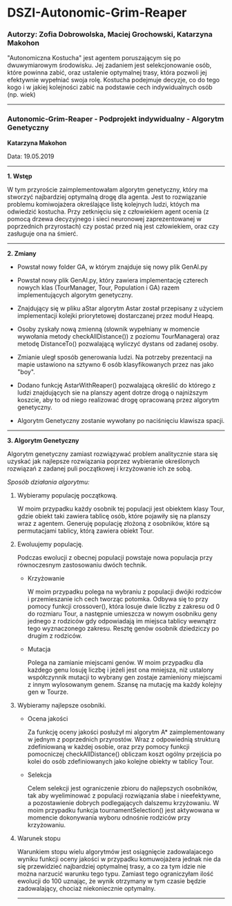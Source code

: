 ﻿# DSZI-Autonomic-Grim-Reaper

### Autorzy: Zofia Dobrowolska, Maciej Grochowski, Katarzyna Makohon

"Autonomiczna Kostucha" jest agentem poruszającym się po dwuwymiarowym środowisku. Jej zadaniem jest selekcjonowanie osób, które powinna zabić, oraz ustalenie optymalnej trasy, która pozwoli jej efektywnie wypełniać swoja rolę. Kostucha podejmuje decyzje, co do tego kogo i w jakiej kolejności zabić na podstawie cech indywidualnych osób (np. wiek)

___

### Autonomic-Grim-Reaper - Podprojekt indywidualny - Algorytm Genetyczny

**Katarzyna Makohon**

Data: 19.05.2019

---

**1. Wstęp**

W tym przyroście zaimplementowałam algorytm genetyczny, który ma stworzyć najbardziej optymalną drogę dla agenta. Jest to rozwiązanie problemu komiwojażera określające listę kolejnych ludzi, któych ma odwiedzić kostucha. Przy zetknięciu się z człowiekiem agent ocenia (z pomocą drzewa decyzyjnego i sieci neuronowej zaprezentowanej w poprzednich przyrostach) czy postać przed nią jest człowiekiem, oraz czy zasługuje ona na śmierć. 

---

**2. Zmiany**

- Powstał nowy folder GA, w którym znajduje się nowy plik GenAl.py

- Powstał nowy plik GenAl.py, który zawiera implementację czterech nowych klas (TourManager, Tour, Population i GA) razem implementujących algorytm genetyczny. 

- Znajdujący się w pliku aStar algorytm Astar został przepisany z użyciem implementacji kolejki priorytetowej dostarczanej przez moduł Heapq. 

- Osoby zyskały nową zmienną (słownik wypełniany w momencie wywołania metody checkAllDistance()) z poziomu TourManagera) oraz metodę DistanceTo() pozwalającą wyliczyć dystans od zadanej osoby.

- Zmianie uległ sposób generowania ludzi. Na potrzeby prezentacji na mapie ustawiono na sztywno 6 osób klasyfikowanych przez nas jako "boy".

- Dodano funkcję AstarWithReaper() pozwalającą określić do którego z ludzi znajdujących sie na planszy agent dotrze drogą o najniższym koszcie, aby to od niego realizować drogę opracowaną przez algorytm genetyczny. 

- Algorytm Genetyczny zostanie wywołany po naciśnięciu klawisza spacji.

----

**3. Algorytm Genetyczny**

Algorytm genetyczny zamiast rozwiązywać problem analitycznie stara się uzyskać jak najlepsze rozwiązania poprzez wybieranie określonych rozwiązań z zadanej puli początkowej i krzyżowanie ich ze sobą. 

*Sposób działania algorytmu:*

1. Wybieramy populację początkową.  

   W moim przypadku każdy osobnik tej populacji jest obiektem klasy Tour, gdzie obiekt taki zawiera tablicę osób, które pojawiły się na planszy wraz z agentem. Generuję populację złożoną z osobników, które są permutacjami tablicy, którą zawiera obiekt Tour. 

2. Ewoluujemy populację. 

   Podczas ewolucji z obecnej populacji powstaje nowa populacja przy równoczesnym zastosowaniu dwóch technik.

   - Krzyżowanie

     W moim przypadku polega na wybraniu z populacji dwójki rodziców i przemieszanie ich cech tworząc potomka. Odbywa się to przy pomocy funkcji crossover(), która losuje dwie liczby z zakresu od 0 do rozmiaru Tour, a następnie umieszcza w nowym osobniku geny jednego z rodziców gdy odpowiadają im miejsca tablicy wewnątrz tego wyznaczonego zakresu. Resztę genów osobnik dziedziczy po drugim z rodziców.

   - Mutacja

     Polega na zamianie miejscami genów. W moim przypadku dla każdego genu losuję liczbę i jeżeli jest ona mniejsza, niż ustalony współczynnik mutacji to wybrany gen zostaje zamieniony miejscami z innym wylosowanym genem. Szansę na mutację ma każdy kolejny gen w Tourze. 

3. Wybieramy najlepsze osobniki. 

   - Ocena jakości

     Za funkcję oceny jakości posłużył mi algorytm A* zaimplementowany w jednym z poprzednich przyrostów. Wraz z odpowiednią strukturą zdefiniowaną w każdej osobie, oraz przy pomocy funkcji pomocniczej checkAllDistance() obliczam koszt ogólny przejścia po kolei do osób zdefiniowanych jako kolejne obiekty w tablicy Tour.

   - Selekcja

     Celem selekcji jest ograniczenie zbioru do najlepszych osobników, tak aby wyeliminować z populacji rozwiązania słabe i nieefektywne, a pozostawienie dobrych podlegających dalszemu krzyżowaniu. W moim przypadku funkcja tournamentSelection() jest aktywowana w momencie dokonywania wyboru odnośnie rodziców przy krzyżowaniu. 

4. Warunek stopu

   Warunkiem stopu wielu algorytmów jest osiągnięcie zadowalajacego wyniku funkcji oceny jakości w przypadku komuwojażera jednak nie da się przewidzieć najbardziej optymalnej trasy, a co za tym idzie nie można narzucić warunku tego typu. Zamiast tego ograniczyłam ilość ewolucji do 100 uznając, że wynik otrzymany w tym czasie będzie zadowalający, chociaż niekoniecznie optymalny. 

   ---
































































































































































































































































































































































































































































































































































